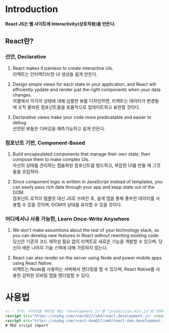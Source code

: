 # Introduction

**React JS는 웹 사이트에 Interactivity(상호작용)을 만든다.**  

## React란?
  
### 선언, Declarative 
1. React makes it painless to create interactive UIs.  
리액트는 인터랙티브한 UI 생성을 쉽게 만든다.  
  
2. Design simple views for each state in your application, and React will efficiently ypdate and render just the right components when your data changes.  
어플에서 각각의 상태에 대해 심플한 뷰를 디자인하면, 리액트는 데이터가 변경될 때 오직 올바른 컴포넌트들을 효율적으로 업데이트하고 표현할 것이다.  
  
3. Declarative views make your code more predicatable and easier to debug.  
선언된 뷰들은 디버깅을 예측가능하고 쉽게 만든다.  
  
### 컴포넌트 기반, Component-Based
1. Build encapsulated components that manage their own state, then compose them to make complex UIs.  
자신의 상태를 관리하는 캡슐화된 컴포넌트를 빌드하고, 복잡한 UI를 만들 때 그것들을 조립하라.  
  
2. Since component logic is written in JavaScript instead of templates, you can easily pass rich data through your app and kepp state out of the DOM.  
컴포넌트 로직이 템플릿 대신 JS로 쓰여진 후, 쉽게 앱을 통해 풍부한 데이터를 사용할 수 있을 것이며, DOM의 상태를 유지할 수 있을 것이다.  
  
### 어디에서나 사용 가능한, Learn Once-Write Anywhere
1. We don't make assumtions about the rest of your technology stack, so you can develop new features in React without rewriting existing code.  
당신은 기존의 코드 재작성 필요 없이 리액트로 새로운 기능을 개발할 수 있으며, 당신이 배운 나머지 기술 스택에 대해 가정하지 않는다.  
  
2. React can also render on the server using Node and power mobile apps using React Native.  
리액트는 Node를 사용하는 서버에서 렌더링을 할 수 있으며, React Native를 사용한 강력한 모바일 앱을 렌더링할 수 있다.  

# 사용법

```html
<!-- 주의: 사이트를 배포할 때는 "development.js"를 "production.min.js"로 대체하세요. -->
<script src="https://unpkg.com/react@17/umd/react.development.js" crossorigin></script>
<script src="https://unpkg.com/react-dom@17/umd/react-dom.development.js" crossorigin></script>
# 해당 srcipt import
```